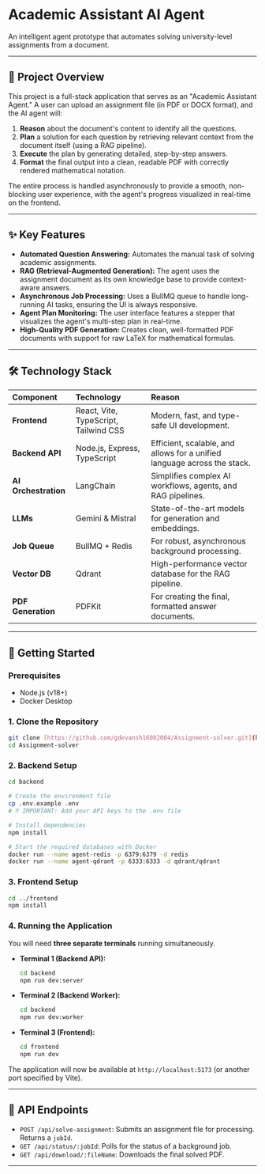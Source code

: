 # Academic Assistant AI Agent

An intelligent agent prototype that automates solving university-level assignments from a document.

---

## 📖 Project Overview

This project is a full-stack application that serves as an "Academic Assistant Agent." A user can upload an assignment file (in PDF or DOCX format), and the AI agent will:
1.  **Reason** about the document's content to identify all the questions.
2.  **Plan** a solution for each question by retrieving relevant context from the document itself (using a RAG pipeline).
3.  **Execute** the plan by generating detailed, step-by-step answers.
4.  **Format** the final output into a clean, readable PDF with correctly rendered mathematical notation.

The entire process is handled asynchronously to provide a smooth, non-blocking user experience, with the agent's progress visualized in real-time on the frontend.

---

## ✨ Key Features

* **Automated Question Answering:** Automates the manual task of solving academic assignments.
* **RAG (Retrieval-Augmented Generation):** The agent uses the assignment document as its own knowledge base to provide context-aware answers.
* **Asynchronous Job Processing:** Uses a BullMQ queue to handle long-running AI tasks, ensuring the UI is always responsive.
* **Agent Plan Monitoring:** The user interface features a stepper that visualizes the agent's multi-step plan in real-time.
* **High-Quality PDF Generation:** Creates clean, well-formatted PDF documents with support for raw LaTeX for mathematical formulas.

---

## 🛠️ Technology Stack

| Component | Technology | Reason |
| :--- | :--- | :--- |
| **Frontend** | React, Vite, TypeScript, Tailwind CSS | Modern, fast, and type-safe UI development. |
| **Backend API** | Node.js, Express, TypeScript | Efficient, scalable, and allows for a unified language across the stack. |
| **AI Orchestration**| LangChain | Simplifies complex AI workflows, agents, and RAG pipelines. |
| **LLMs** | Gemini & Mistral | State-of-the-art models for generation and embeddings. |
| **Job Queue** | BullMQ + Redis | For robust, asynchronous background processing. |
| **Vector DB** | Qdrant | High-performance vector database for the RAG pipeline. |
| **PDF Generation**| PDFKit | For creating the final, formatted answer documents. |

---

## 🚀 Getting Started

### Prerequisites
* Node.js (v18+)
* Docker Desktop

### 1. Clone the Repository
```bash
git clone [https://github.com/gdevansh16082004/Assignment-solver.git](https://github.com/gdevansh16082004/Assignment-solver.git)
cd Assignment-solver
```

### 2. Backend Setup
```bash
cd backend

# Create the environment file
cp .env.example .env 
# ‼️ IMPORTANT: Add your API keys to the .env file

# Install dependencies
npm install

# Start the required databases with Docker
docker run --name agent-redis -p 6379:6379 -d redis
docker run --name agent-qdrant -p 6333:6333 -d qdrant/qdrant
```

### 3. Frontend Setup
```bash
cd ../frontend
npm install
```

### 4. Running the Application
You will need **three separate terminals** running simultaneously.

* **Terminal 1 (Backend API):**
    ```bash
    cd backend
    npm run dev:server
    ```

* **Terminal 2 (Backend Worker):**
    ```bash
    cd backend
    npm run dev:worker
    ```

* **Terminal 3 (Frontend):**
    ```bash
    cd frontend
    npm run dev
    ```
The application will now be available at `http://localhost:5173` (or another port specified by Vite).

---

## 📄 API Endpoints

* `POST /api/solve-assignment`: Submits an assignment file for processing. Returns a `jobId`.
* `GET /api/status/:jobId`: Polls for the status of a background job.
* `GET /api/download/:fileName`: Downloads the final solved PDF.

---
